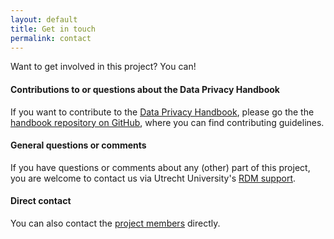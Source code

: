 ```yaml
---
layout: default
title: Get in touch
permalink: contact
---
```


Want to get involved in this project? You can!

#### Contributions to or questions about the Data Privacy Handbook
If you want to contribute to the <a href="handbook" target="_blank">Data Privacy Handbook</a>, please go the the <a href='https://github.com/UtrechtUniversity/dataprivacyhandbook/blob/main/CONTRIBUTING.md' target='_blank'>handbook repository on GitHub</a>, where you can find contributing guidelines.

#### General questions or comments
If you have questions or comments about any (other) part of this project, you are welcome to contact us via Utrecht University's <a href='https://www.uu.nl/en/research/research-data-management/contact-us' target='_blank'>RDM support</a>.

#### Direct contact
You can also contact the <a href="about/people" target="_blank">project members</a> directly.
